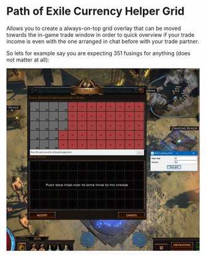 # Path of Exile Currency Helper Grid

Allows you to create a always-on-top grid overlay that can be moved towards the in-game trade window in order to 
quick overview if your trade income is even with the one arranged in chat before with your trade partner.

So lets for example say you are expecting 351 fusings for anything (does not matter at all):

![trade_example_poe_currency_grid](https://raw.githubusercontent.com/serjoscha87/poe-currency-grid/f0a56617e7f4de08fc2dcf18d57d8669ee4a312d/git_poe_c_g_screen_edit.jpg)
